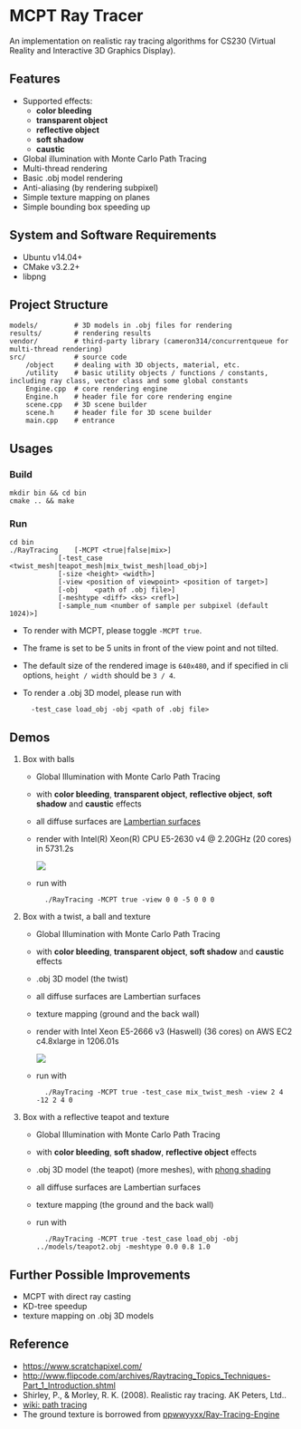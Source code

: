 # MCPT Ray Tracer
An implementation on realistic ray tracing algorithms for CS230 (Virtual Reality and Interactive 3D Graphics Display).


## Features
* Supported effects:
    * **color bleeding**
    * **transparent object**
    * **reflective object**
    * **soft shadow**
    * **caustic**
* Global illumination with Monte Carlo Path Tracing
* Multi-thread rendering
* Basic .obj model rendering
* Anti-aliasing (by rendering subpixel)
* Simple texture mapping on planes
* Simple bounding box speeding up

## System and Software Requirements
* Ubuntu v14.04+
* CMake v3.2.2+
* libpng

## Project Structure
```
models/ 		# 3D models in .obj files for rendering
results/ 		# rendering results
vendor/ 		# third-party library (cameron314/concurrentqueue for multi-thread rendering)
src/			# source code
	/object		# dealing with 3D objects, material, etc.
	/utility 	# basic utility objects / functions / constants, including ray class, vector class and some global constants
 	Engine.cpp	# core rendering engine
 	Engine.h	# header file for core rendering engine
 	scene.cpp	# 3D scene builder
 	scene.h		# header file for 3D scene builder
 	main.cpp	# entrance 	
```

## Usages
### Build
```
mkdir bin && cd bin
cmake .. && make
```

### Run
```
cd bin
./RayTracing	[-MCPT <true|false|mix>] 
			[-test_case <twist_mesh|teapot_mesh|mix_twist_mesh|load_obj>] 
			[-size <height> <width>] 
			[-view <position of viewpoint> <position of target>]
			[-obj 	 <path of .obj file>]
			[-meshtype <diff> <ks> <refl>]
			[-sample_num <number of sample per subpixel (default 1024)>]
```
* To render with MCPT, please toggle `-MCPT true`.
* The frame is set to be 5 units in front of the view point and not tilted. 
* The default size of the rendered image is `640x480`, and if specified in cli options, `height / width` should be `3 / 4`.
* To render a .obj 3D model, please run with
		
		-test_case load_obj -obj <path of .obj file>


## Demos
1. Box with balls
    * Global Illumination with Monte Carlo Path Tracing
    * with **color bleeding**, **transparent object**, **reflective object**, **soft shadow** and **caustic** effects
    * all diffuse surfaces are [Lambertian surfaces](https://en.wikipedia.org/wiki/Lambertian_reflectance)
    * render with Intel(R) Xeon(R) CPU E5-2630 v4 @ 2.20GHz (20 cores) in 5731.2s
    
    	![](https://raw.githubusercontent.com/YurongYou/RayTracing/master/results/render_image_MCPT_highres.jpg?token=AM-ptWp2Mz87K9diVOlomkYMJkU9ndcRks5Y7ujlwA%3D%3D)
	* run with
			
			./RayTracing -MCPT true -view 0 0 -5 0 0 0
2. Box with a twist, a ball and texture
	* Global Illumination with Monte Carlo Path Tracing
	* with **color bleeding**, **transparent object**, **soft shadow** and **caustic**  effects
	* .obj 3D model (the twist)
	* all diffuse surfaces are Lambertian surfaces
	* texture mapping (ground and the back wall)
	* render with Intel Xeon E5-2666 v3 (Haswell) (36 cores) on AWS EC2 c4.8xlarge in 1206.01s
		
		![](https://raw.githubusercontent.com/YurongYou/RayTracing/master/results/render_image_texture_obj.jpg)
	* run with
			
			./RayTracing -MCPT true -test_case mix_twist_mesh -view 2 4 -12 2 4 0
			
3. Box with a reflective teapot and texture
	* Global Illumination with Monte Carlo Path Tracing
	* with **color bleeding**, **soft shadow**, **reflective object** effects
	* .obj 3D model (the teapot) (more meshes), with [phong shading](https://en.wikipedia.org/wiki/Phong_shading)
	* all diffuse surfaces are Lambertian surfaces
	* texture mapping (the ground and the back wall)
	* run with
		
			./RayTracing -MCPT true -test_case load_obj -obj ../models/teapot2.obj -meshtype 0.0 0.8 1.0

## Further Possible Improvements
* MCPT with direct ray casting
* KD-tree speedup
* texture mapping on .obj 3D models

## Reference
* https://www.scratchapixel.com/
* http://www.flipcode.com/archives/Raytracing_Topics_Techniques-Part_1_Introduction.shtml
* Shirley, P., & Morley, R. K. (2008). Realistic ray tracing. AK Peters, Ltd..
* [wiki: path tracing](https://en.wikipedia.org/wiki/Path_tracing)
* The ground texture is borrowed from [ppwwyyxx/Ray-Tracing-Engine](https://github.com/ppwwyyxx/Ray-Tracing-Engine)


